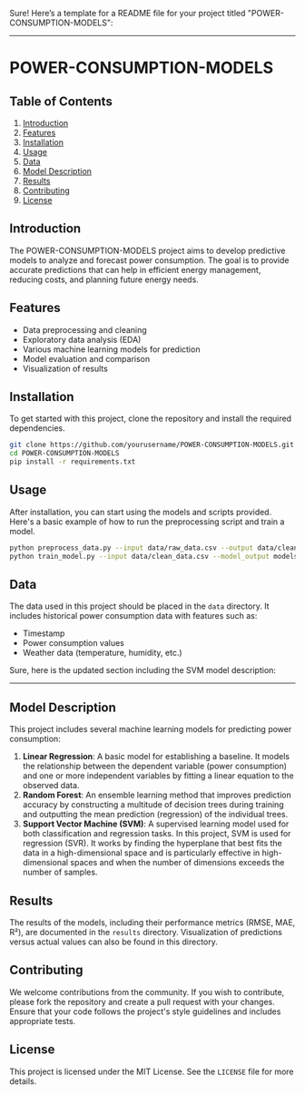 Sure! Here’s a template for a README file for your project titled "POWER-CONSUMPTION-MODELS":

---

# POWER-CONSUMPTION-MODELS

## Table of Contents

1. [Introduction](#introduction)
2. [Features](#features)
3. [Installation](#installation)
4. [Usage](#usage)
5. [Data](#data)
6. [Model Description](#model-description)
7. [Results](#results)
8. [Contributing](#contributing)
9. [License](#license)

## Introduction

The POWER-CONSUMPTION-MODELS project aims to develop predictive models to analyze and forecast power consumption. The goal is to provide accurate predictions that can help in efficient energy management, reducing costs, and planning future energy needs.

## Features

- Data preprocessing and cleaning
- Exploratory data analysis (EDA)
- Various machine learning models for prediction
- Model evaluation and comparison
- Visualization of results

## Installation

To get started with this project, clone the repository and install the required dependencies.

```bash
git clone https://github.com/yourusername/POWER-CONSUMPTION-MODELS.git
cd POWER-CONSUMPTION-MODELS
pip install -r requirements.txt
```

## Usage

After installation, you can start using the models and scripts provided. Here's a basic example of how to run the preprocessing script and train a model.

```bash
python preprocess_data.py --input data/raw_data.csv --output data/clean_data.csv
python train_model.py --input data/clean_data.csv --model_output models/power_model.pkl
```

## Data

The data used in this project should be placed in the `data` directory. It includes historical power consumption data with features such as:

- Timestamp
- Power consumption values
- Weather data (temperature, humidity, etc.)


Sure, here is the updated section including the SVM model description:

---

## Model Description

This project includes several machine learning models for predicting power consumption:

1. **Linear Regression**: A basic model for establishing a baseline. It models the relationship between the dependent variable (power consumption) and one or more independent variables by fitting a linear equation to the observed data.
2. **Random Forest**: An ensemble learning method that improves prediction accuracy by constructing a multitude of decision trees during training and outputting the mean prediction (regression) of the individual trees.
3. **Support Vector Machine (SVM)**: A supervised learning model used for both classification and regression tasks. In this project, SVM is used for regression (SVR). It works by finding the hyperplane that best fits the data in a high-dimensional space and is particularly effective in high-dimensional spaces and when the number of dimensions exceeds the number of samples.


## Results

The results of the models, including their performance metrics (RMSE, MAE, R²), are documented in the `results` directory. Visualization of predictions versus actual values can also be found in this directory.

## Contributing

We welcome contributions from the community. If you wish to contribute, please fork the repository and create a pull request with your changes. Ensure that your code follows the project's style guidelines and includes appropriate tests.

## License

This project is licensed under the MIT License. See the `LICENSE` file for more details.
